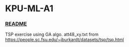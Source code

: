 # KPU-ML-A1

### [README](https://github.com/furthermares/KPU-ML-A1/blob/main/A1.pdf)

TSP exercise using GA algo.
att48_xy.txt from https://people.sc.fsu.edu/~jburkardt/datasets/tsp/tsp.html
